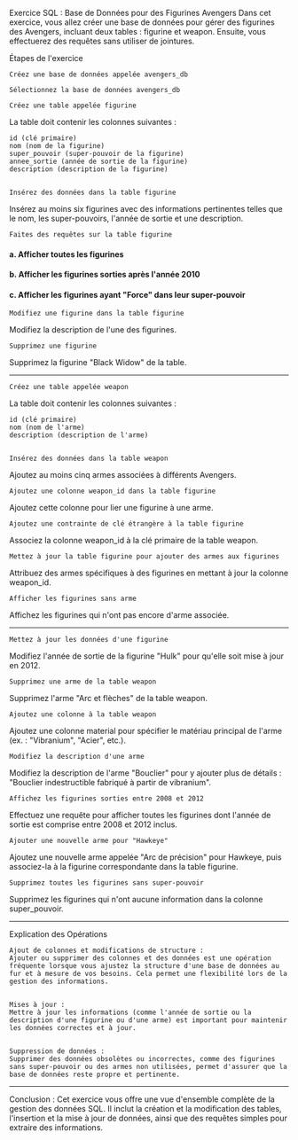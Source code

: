 Exercice SQL : Base de Données pour des Figurines Avengers
Dans cet exercice, vous allez créer une base de données pour gérer des figurines des Avengers, incluant deux tables : figurine et weapon. Ensuite, vous effectuerez des requêtes sans utiliser de jointures.

Étapes de l'exercice

    Créez une base de données appelée avengers_db

    Sélectionnez la base de données avengers_db

    Créez une table appelée figurine

La table doit contenir les colonnes suivantes :

    id (clé primaire)
    nom (nom de la figurine)
    super_pouvoir (super-pouvoir de la figurine)
    annee_sortie (année de sortie de la figurine)
    description (description de la figurine)


    Insérez des données dans la table figurine

Insérez au moins six figurines avec des informations pertinentes telles que le nom, les super-pouvoirs, l'année de sortie et une description.

    Faites des requêtes sur la table figurine

#### a. Afficher toutes les figurines

#### b. Afficher les figurines sorties après l'année 2010

#### c. Afficher les figurines ayant "Force" dans leur super-pouvoir

    Modifiez une figurine dans la table figurine

Modifiez la description de l'une des figurines.

    Supprimez une figurine

Supprimez la figurine "Black Widow" de la table.

---

    Créez une table appelée weapon

La table doit contenir les colonnes suivantes :

    id (clé primaire)
    nom (nom de l'arme)
    description (description de l'arme)


    Insérez des données dans la table weapon

Ajoutez au moins cinq armes associées à différents Avengers.

    Ajoutez une colonne weapon_id dans la table figurine

Ajoutez cette colonne pour lier une figurine à une arme.

    Ajoutez une contrainte de clé étrangère à la table figurine

Associez la colonne weapon_id à la clé primaire de la table weapon.

    Mettez à jour la table figurine pour ajouter des armes aux figurines

Attribuez des armes spécifiques à des figurines en mettant à jour la colonne weapon_id.

    Afficher les figurines sans arme

Affichez les figurines qui n'ont pas encore d'arme associée.

---

    Mettez à jour les données d'une figurine

Modifiez l'année de sortie de la figurine "Hulk" pour qu'elle soit mise à jour en 2012.

    Supprimez une arme de la table weapon

Supprimez l'arme "Arc et flèches" de la table weapon.

    Ajoutez une colonne à la table weapon

Ajoutez une colonne material pour spécifier le matériau principal de l'arme (ex. : "Vibranium", "Acier", etc.).

    Modifiez la description d'une arme

Modifiez la description de l'arme "Bouclier" pour y ajouter plus de détails : "Bouclier indestructible fabriqué à partir de vibranium".

    Affichez les figurines sorties entre 2008 et 2012

Effectuez une requête pour afficher toutes les figurines dont l'année de sortie est comprise entre 2008 et 2012 inclus.

    Ajouter une nouvelle arme pour "Hawkeye"

Ajoutez une nouvelle arme appelée "Arc de précision" pour Hawkeye, puis associez-la à la figurine correspondante dans la table figurine.

    Supprimez toutes les figurines sans super-pouvoir

Supprimez les figurines qui n'ont aucune information dans la colonne super_pouvoir.

---

Explication des Opérations

    Ajout de colonnes et modifications de structure :
    Ajouter ou supprimer des colonnes et des données est une opération fréquente lorsque vous ajustez la structure d'une base de données au fur et à mesure de vos besoins. Cela permet une flexibilité lors de la gestion des informations.


    Mises à jour :
    Mettre à jour les informations (comme l'année de sortie ou la description d'une figurine ou d'une arme) est important pour maintenir les données correctes et à jour.


    Suppression de données :
    Supprimer des données obsolètes ou incorrectes, comme des figurines sans super-pouvoir ou des armes non utilisées, permet d'assurer que la base de données reste propre et pertinente.


---
Conclusion :
Cet exercice vous offre une vue d'ensemble complète de la gestion des données SQL. Il inclut la création et la modification des tables, l'insertion et la mise à jour de données, ainsi que des requêtes simples pour extraire des informations.